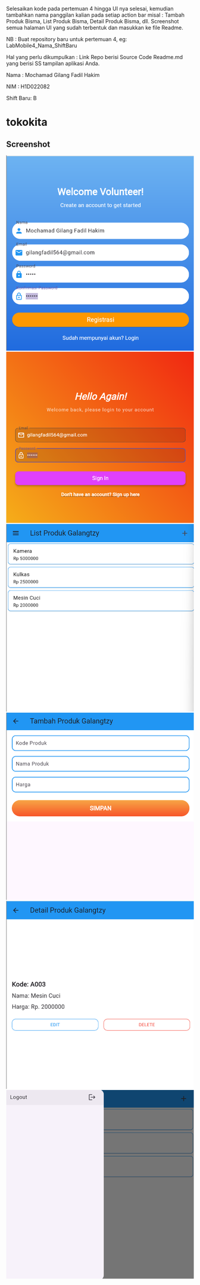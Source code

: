 Selesaikan kode pada pertemuan 4 hingga UI nya selesai, kemudian tambahkan nama panggilan kalian pada setiap action bar misal : Tambah Produk Bisma, List Produk Bisma, Detail Produk Bisma, dll. Screenshot semua halaman UI yang sudah terbentuk dan masukkan ke file Readme.

NB : Buat repository baru untuk pertemuan 4, eg: LabMobile4_Nama_ShiftBaru

Hal yang perlu dikumpulkan : Link Repo berisi Source Code Readme.md yang berisi SS tampilan aplikasi Anda.

Nama : Mochamad Gilang Fadil Hakim

NIM : H1D022082

Shift Baru: B
# tokokita

## Screenshot
![Halaman Registrasi](registrasi.png)
![Halaman Login](halamanlogin.png)
![Halaman list ](halamanlist.png)
![Halaman tambah produk ](tambahproduk.png)
![Halaman edit produk](editproduk.png)
![Halaman Logout](logout.png)
